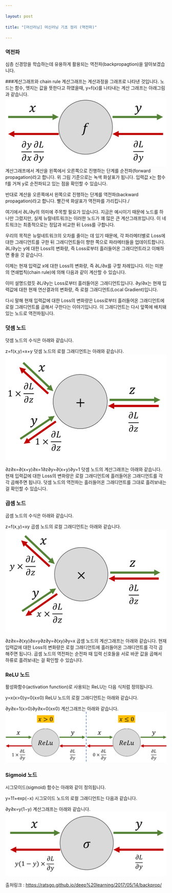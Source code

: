 ```yaml
---

layout: post

title: "[머신러닝] 머신러닝 기초 정리 (역전파)"

---
```



### 역전파

심층 신경망을 학습하는데 유용하게 활용되는 역전파(backpropagtion)을 알아보겠습니다.


###계산그래프와 chain rule
계산그래프는 계산과정을 그래프로 나타낸 것입니다. 노드는 함수, 엣지는 값을 뜻한다고 하였을때, y=f(x)를 나타내는 계산 그래프는 아래그림과 같습니다.
![Alt text](/images/ML_1.png)
계산그래프에서 계산을 왼쪽에서 오른쪽으로 진행하는 단계를 순전파(forward propagation)라고 합니다. 위 그림 기준으로는 녹색 화살표가 됩니다. 입력값 x는 함수 f를 거쳐 y로 순전파되고 있는 점을 확인할 수 있습니다.

반대로 계산을 오른쪽에서 왼쪽으로 진행하는 단계를 역전파(backward propagation)라고 합니다. 빨간색 화살표가 역전파를 가리킵니다./

여기에서 ∂L/∂y의 의미에 주목할 필요가 있습니다. 지금은 예시이기 때문에 노드를 하나만 그렸지만, 실제 뉴럴네트워크는 이러한 노드가 꽤 많은 큰 계산그래프입니다. 이 네트워크는 최종적으로는 정답과 비교한 뒤 Loss를 구합니다.

우리의 목적은 뉴럴네트워크의 오차를 줄이는 데 있기 때문에, 각 파라메터별로 Loss에 대한 그래디언트를 구한 뒤 그래디언트들이 향한 쪽으로 파라메터들을 업데이트합니다. ∂L/∂y는 y에 대한 Loss의 변화량, 즉 Loss로부터 흘러들어온 그래디언트라고 이해하면 좋을 것 같습니다.

이제는 현재 입력값 x에 대한 Loss의 변화량, 즉 ∂L/∂x를 구할 차례입니다. 이는 미분의 연쇄법칙(chain rule)에 의해 다음과 같이 계산할 수 있습니다.

이미 설명드렸듯 ∂L/∂y는 Loss로부터 흘러들어온 그래디언트입니다. ∂y/∂x는 현재 입력값에 대한 현재 연산결과의 변화량, 즉 로컬 그래디언트(Local Gradient)입니다.

다시 말해 현재 입력값에 대한 Loss의 변화량은 Loss로부터 흘러들어온 그래디언트에 로컬 그래디언트를 곱해서 구한다는 이야기입니다. 이 그래디언트는 다시 앞쪽에 배치돼 있는 노드로 역전파됩니다.

### 덧셈 노드
덧셈 노드의 수식은 아래와 같습니다.

z=f(x,y)=x+y
덧셈 노드의 로컬 그래디언트는 아래와 같습니다.
![Alt text](/images/ML_2.png)

∂z∂x=∂(x+y)∂x=1∂z∂y=∂(x+y)∂y=1
덧셈 노드의 계산그래프는 아래와 같습니다. 현재 입력값에 대한 Loss의 변화량은 로컬 그래디언트에 흘러들어온 그래디언트를 각각 곱해주면 됩니다. 덧셈 노드의 역전파는 흘러들어온 그래디언트를 그대로 흘려보내는 걸 확인할 수 있습니다.

### 곱셈 노드
곱셈 노드의 수식은 아래와 같습니다.

z=f(x,y)=xy
곱셈 노드의 로컬 그래디언트는 아래와 같습니다.
![Alt text](/images/ML_3.png)

∂z∂x=∂(xy)∂x=y∂z∂y=∂(xy)∂y=x
곱셈 노드의 계산그래프는 아래와 같습니다. 현재 입력값에 대한 Loss의 변화량은 로컬 그래디언트에 흘러들어온 그래디언트를 각각 곱해주면 됩니다. 곱셈 노드의 역전파는 순전파 때 입력 신호들을 서로 바꾼 값을 곱해서 하류로 흘려보내는 걸 확인할 수 있습니다.

### ReLU 노드
활성화함수(activation function)로 사용되는 ReLU는 다음 식처럼 정의됩니다.

y=x(x>0)y=0(x≤0)
ReLU 노드의 로컬 그래디언트는 아래와 같습니다.

∂y∂x=1(x>0)∂y∂x=0(x≤0)
계산그래프는 아래와 같습니다.
![Alt text](/images/ML_4.png)
### Sigmoid 노드
시그모이드(sigmoid) 함수는 아래와 같이 정의됩니다.

y=11+exp(−x)
시그모이드 노드의 로컬 그래디언트는 다음과 같습니다.

∂y∂x=y(1−y)
계산그래프는 아래와 같습니다.
![Alt text](/images/ML_5.png)

출처링크 : https://ratsgo.github.io/deep%20learning/2017/05/14/backprop/
